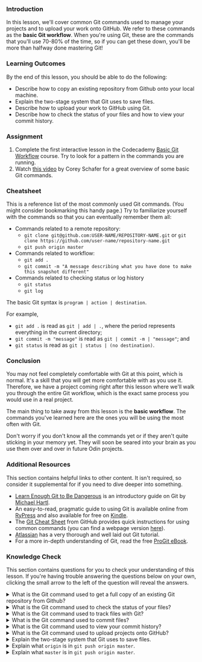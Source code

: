 ### Introduction

In this lesson, we'll cover common Git commands used to manage your projects and to upload your work onto GitHub. We refer to these commands as the **basic Git workflow**. When you're using Git, these are the commands that you'll use 70-80% of the time, so if you can get these down, you'll be more than halfway done mastering Git!


### Learning Outcomes
By the end of this lesson, you should be able to do the following:

 - Describe how to copy an existing repository from Github onto your local machine.
 - Explain the two-stage system that Git uses to save files.
 - Describe how to upload your work to GitHub using Git.
 - Describe how to check the status of your files and how to view your commit history.

### Assignment

<div class="lesson-content__panel" markdown="1">

  1. Complete the first interactive lesson in the Codecademy [Basic Git Workflow](https://www.codecademy.com/learn/learn-git) course. Try to look for a pattern in the commands you are running.
  2. Watch [this video](https://www.youtube.com/watch?v=HVsySz-h9r4) by Corey Schafer for a great overview of some basic Git commands.

</div>

### Cheatsheet
This is a reference list of the most commonly used Git commands. (You might consider bookmarking this handy page.) Try to familiarize yourself with the commands so that you can eventually remember them all:

* Commands related to a remote repository:
  * `git clone git@github.com:USER-NAME/REPOSITORY-NAME.git` 
  or 
  `git clone https://github.com/user-name/repository-name.git`
  * `git push origin master`
* Commands related to workflow:
  * `git add .`
  * `git commit -m "A message describing what you have done to make this snapshot different"`
* Commands related to checking status or log history
  * `git status`
  * `git log`

The basic Git syntax is `program | action | destination`.

For example,

* `git add .` is read as `git | add | .`, where the period represents everything in the current directory;
* `git commit -m "message"` is read as `git | commit -m | "message"`; and
* `git status` is read as `git | status | (no destination)`.

### Conclusion
You may not feel completely comfortable with Git at this point, which is normal. It's a skill that you will get more comfortable with as you use it. Therefore, we have a project coming right after this lesson where we'll walk you through the entire Git workflow, which is the exact same process you would use in a real project.

The main thing to take away from this lesson is the **basic workflow**. The commands you've learned here are the ones you will be using the most often with Git.

Don't worry if you don't know all the commands yet or if they aren't quite sticking in your memory yet. They will soon be seared into your brain as you use them over and over in future Odin projects.

### Additional Resources
This section contains helpful links to other content. It isn't required, so consider it supplemental for if you need to dive deeper into something.

* [Learn Enough Git to Be Dangerous](https://www.learnenough.com/git-tutorial) is an introductory guide on Git by [Michael Hartl](http://www.michaelhartl.com/).
* An easy-to-read, pragmatic guide to using Git is available online from [RyPress](https://github.com/alokc83/Basic-Tutorials/blob/master/rypress.com%20Git/0_Ry's%20Git%20Tutorial.pdf) and also available for free on [Kindle](https://www.amazon.com/Rys-Git-Tutorial-Ryan-Hodson-ebook/dp/B00QFIA5OC).
* The [Git Cheat Sheet](https://education.github.com/git-cheat-sheet-education.pdf) from GitHub provides quick instructions for using common commands (you can find a webpage version [here](https://github.github.com/training-kit/downloads/github-git-cheat-sheet/)). 
* [Atlassian](https://www.atlassian.com/git/tutorials/what-is-version-control) has a very thorough and well laid out Git tutorial.
* For a more in-depth understanding of Git, read the free [ProGit eBook](https://git-scm.com/book/en/v2).

### Knowledge Check
This section contains questions for you to check your understanding of this lesson. If you're having trouble answering the questions below on your own, clicking the small arrow to the left of the question will reveal the answers.

<details>
<summary>What is the Git command used to get a full copy of an existing Git repository from Github?</summary>
<ul><ul>
  <li>Use <code>git clone git@github.com:&lt;your-respository-name&gt;</code> to clone a GitHub repository onto your local machine.</li>
</ul></ul>
</details>

<details>
<summary>What is the Git command used to check the status of your files?</summary>
<ul><ul>
  <li>Use <code>git status</code> to see any changes made since your last commit.</li>
</ul></ul>
</details>

<details>
<summary>What is the Git command used to track files with Git?</summary>
<ul><ul>
  <li>Use <code>git add</code> to track files.</li>
</ul></ul>
</details>

<details>
<summary>What is the Git command used to commit files?</summary>
<ul><ul>
  <li>Use <code>git commit</code> to commit tracked files.</li>
</ul></ul>
</details>

<details>
<summary>What is the Git command used to view your commit history?</summary>
<ul><ul>
  <li>Use <code>git log</code> to view your commit history.</li>
</ul></ul>
</details>

<details>
<summary>What is the Git command used to upload projects onto GitHub?</summary>
<ul><ul>
  <li>Use <code>git push</code> to send your commit to GitHub.</li>
</ul></ul>
</details>

<details>
<summary>Explain the two-stage system that Git uses to save files.</summary>
<ul><ul>
  <li>A <strong>save</strong> in Git is divided into two terminal commands: <code>add</code> and <code>commit</code>. The combination of these two commands gives you control of exactly what you want to be remembered in your snapshot.</li>
  <li><strong>Staging:</strong> Think of <code>add</code> as adjusting the number of people or elements to be included in a photo. With Git, you can select the changes you want to save with <code>git add</code>. Imagine a project that contains multiple files where changes have been made to several files. You want to save some of the changes you have made and leave some other changes to continue working on them.</li>
  <li><strong>Committing:</strong> Think of <code>commit</code> as actually taking a photo, resulting in a snapshot. For example, to commit a file named README.md, type <code>git commit -m "Add README.md"</code>. The <code>-m</code> flag stands for "message" and must always be followed by a commit message inside quotation marks. In this example, the commit message was <code>"Add README.md"</code>.</li>
</ul></ul>
</details>

<details>
<summary>Explain what <code>origin</code> is in <code>git push origin master</code>.</summary>
<ul><ul>
  <li>In Git, <code>origin</code> is a placeholder name for the URL of the remote repository. Git sets up the origin by default when it clones a remote repository. You can use <code>origin</code> to access the remote repository without having to enter a full URL every time. This also means that you can have multiple remotes for a repository by giving each a unique name.</li>
</ul></ul>
</details>

<details>
<summary>Explain what <code>master</code> is in <code>git push origin master</code>.</summary>
<ul><ul>
  <li>In Git, <code>master</code> is the branch of the remote repository you want to push your changes to. We will get more into branches in a later lesson, but the main thing to remember is that <code>master</code> is the official branch in your projects where production-ready code lives.</li>
</ul></ul>
</details>
